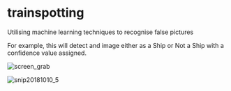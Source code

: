 # trainspotting
Utilising machine learning techniques to recognise false pictures


For example, this will detect and image either as a Ship or Not a Ship with a confidence value assigned. 




![screen_grab](https://user-images.githubusercontent.com/36794296/46728106-fc409480-cc79-11e8-91fd-730dc12c2964.png)





![snip20181010_5](https://user-images.githubusercontent.com/36794296/46728228-390c8b80-cc7a-11e8-8dcf-cb93302e728d.png)
